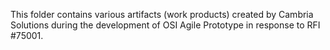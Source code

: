 This folder contains various artifacts (work products) created by Cambria Solutions during the development of OSI Agile Prototype in response to RFI #75001.
